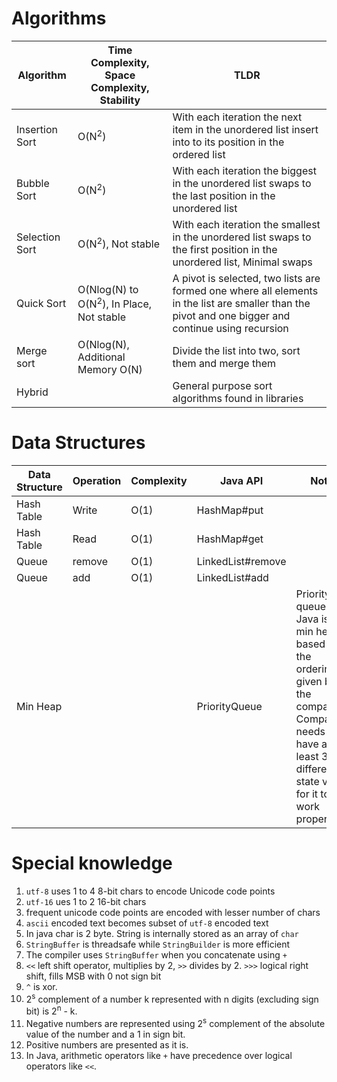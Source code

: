 # Algorithms
| Algorithm | Time Complexity, Space Complexity, Stability | TLDR |
| --------- | ---------- | ----- |
| Insertion Sort | O(N<sup>2</sup>) | With each iteration the next item in the unordered list insert into to its position in the ordered list | Adding elements to a sorted list, stable, less overhead when N is small
| Bubble Sort | O(N<sup>2</sup>) | With each iteration the biggest in the unordered list swaps to the last position in the unordered list |
| Selection Sort | O(N<sup>2</sup>), Not stable | With each iteration the smallest in the unordered list swaps to the first position in the unordered list, Minimal swaps |
| Quick Sort | O(Nlog(N) to O(N<sup>2</sup>), In Place, Not stable | A pivot is selected, two lists are formed one where all elements in the list are smaller than the pivot and one bigger and continue using recursion |
| Merge sort | O(Nlog(N), Additional Memory O(N) | Divide the list into two, sort them and merge them |
| Hybrid | | General purpose sort algorithms found in libraries

# Data Structures

| Data Structure | Operation | Complexity | Java API | Notes |
| -------------- | --------- | ---------- | ---------| ------|
| Hash Table | Write | O(1) | HashMap#put ||
| Hash Table | Read | O(1) | HashMap#get ||
| Queue | remove | O(1) | LinkedList#remove ||
| Queue | add | O(1) | LinkedList#add ||
| Min Heap | | | PriorityQueue | Priority queue in Java is a min heap based on the ordering given by the comparator. Comparator needs to have at least 3 different state values for it to work properly |

# Special knowledge
1. `utf-8` uses 1 to 4 8-bit chars to encode Unicode code points
2. `utf-16` ues 1 to 2 16-bit chars
3. frequent unicode code points are encoded with lesser number of chars
4. `ascii` encoded text becomes subset of `utf-8` encoded text
5.  In java char is 2 byte. String is internally stored as an array of `char`
6. `StringBuffer` is threadsafe while `StringBuilder` is more efficient
7. The compiler uses `StringBuffer` when you concatenate using `+`
8. `<<` left shift operator, multiplies by 2, `>>` divides by 2. `>>>` logical right shift, fills MSB with 0 not sign bit
9. `^` is xor.
10. 2<sup>s</sup> complement of a number k represented with n digits (excluding sign bit) is 2<sup>n</sup> - k.
11. Negative numbers are represented using 2<sup>s</sup> complement of the absolute value of the number and a 1 in sign bit.
12. Positive numbers are presented as it is.
13. In Java, arithmetic operators like `+` have precedence over logical operators like `<<`.
